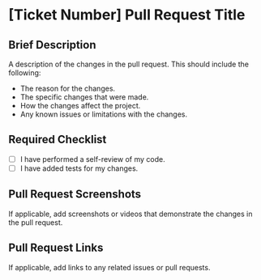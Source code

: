 # [Ticket Number] Pull Request Title

## Brief Description

A description of the changes in the pull request. This should include the following:

* The reason for the changes.
* The specific changes that were made.
* How the changes affect the project.
* Any known issues or limitations with the changes.

## Required Checklist

* [ ] I have performed a self-review of my code.
* [ ] I have added tests for my changes.

## Pull Request Screenshots

If applicable, add screenshots or videos that demonstrate the changes in the pull request.

## Pull Request Links

If applicable, add links to any related issues or pull requests.
